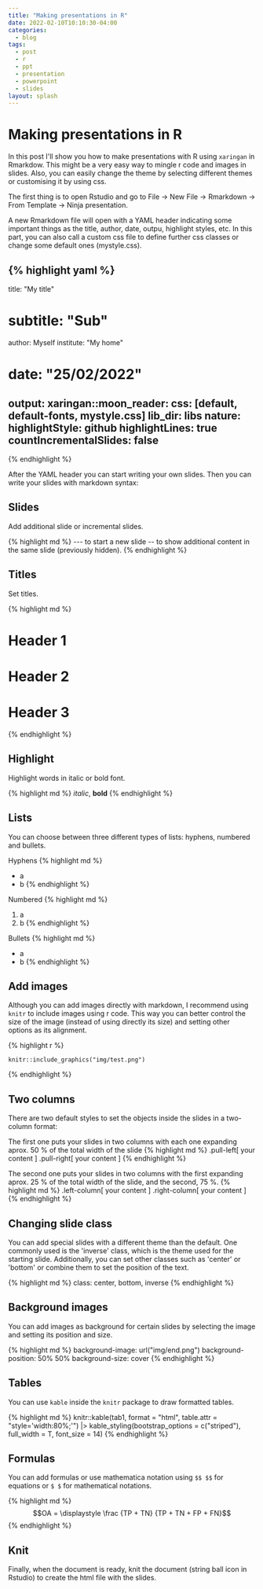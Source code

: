 ```yaml
---
title: "Making presentations in R"
date: 2022-02-10T10:10:30-04:00
categories:
  - blog
tags:
  - post
  - r
  - ppt
  - presentation
  - powerpoint
  - slides
layout: splash
---
```


# Making presentations in R

In this post I'll show you how to make presentations with R using `xaringan` in Rmarkdow. This might be a very easy way to mingle r code and images in slides. Also, you can easily change the theme by selecting different themes or customising it by using css.

The first thing is to open Rstudio and go to File -> New File -> Rmarkdown -> From Template -> Ninja presentation. 

A new Rmarkdown file will open with a YAML header indicating some important things as the title, author, date, outpu, highlight styles, etc. In this part, you can also call a custom css file to define further css classes or change some default ones (mystyle.css).

{% highlight yaml %}
---
title: "My title"
# subtitle: "Sub"
author: Myself
institute: "My home"
# date: "25/02/2022"
output:
  xaringan::moon_reader:
    css: [default, default-fonts, mystyle.css]
lib_dir: libs
nature:
  highlightStyle: github
highlightLines: true
countIncrementalSlides: false
---
{% endhighlight %}

After the YAML header you can start writing your own slides. Then you can write your slides with markdown syntax: 

## Slides

Add additional slide or incremental slides.

{% highlight md %}
--- to start a new slide
-- to show additional content in the same slide (previously hidden).
{% endhighlight %}

## Titles

Set titles.

{% highlight md %}
# Header 1
# Header 2
# Header 3
{% endhighlight %}

## Highlight

Highlight words in italic or bold font.

{% highlight md %}
_italic_, **bold**
{% endhighlight %}

## Lists

You can choose between three different types of lists: hyphens, numbered and bullets.

Hyphens
{% highlight md %}
- a
- b
{% endhighlight %}

Numbered
{% highlight md %}
1. a
2. b
{% endhighlight %}

Bullets
{% highlight md %}
* a
* b
{% endhighlight %}

## Add images

Although you can add images directly with markdown, I recommend using `knitr` to include images using r code. This way you can better control the size of the image (instead of using directly its size) and setting other options as its alignment.

{% highlight r %}
```{r echo=F, out.width="90%", fig.align="center"}
knitr::include_graphics("img/test.png")
```
{% endhighlight %}

## Two columns

There are two default styles to set the objects inside the slides in a two-column format: 

The first one puts your slides in two columns with each one expanding aprox. 50 % of the total width of the slide
{% highlight md %}
.pull-left[
  your content
]
.pull-right[
  your content
]
{% endhighlight %}

The second one puts your slides in two columns with the first expanding aprox. 25 % of the total width of the slide, and the second, 75 %.
{% highlight md %}
.left-column[
  your content
]
.right-column[
  your content
]
{% endhighlight %}

## Changing slide class

You can add special slides with a different theme than the default. One commonly used is the 'inverse' class, which is the theme used for the starting slide. Additionally, you can set other classes such as 'center' or 'bottom' or combine them to set the position of the text.

{% highlight md %}
class: center, bottom, inverse
{% endhighlight %}

## Background images

You can add images as background for certain slides by selecting the image and setting its position and size.

{% highlight md %}
background-image: url("img/end.png")
background-position: 50% 50%
background-size: cover
{% endhighlight %}

## Tables

You can use `kable` inside the `knitr` package to draw formatted tables.

{% highlight md %}
knitr::kable(tab1, 
             format = "html",
             table.attr = "style='width:80%;'") |>
  kable_styling(bootstrap_options = c("striped"), 
                full_width = T,
                font_size = 14) 
{% endhighlight %}

## Formulas

You can add formulas or use mathematica notation using `$$ $$` for equations or `$ $` for mathematical notations.

{% highlight md %}
$$OA = \displaystyle \frac {TP + TN} {TP + TN + FP + FN}$$
{% endhighlight %}

## Knit

Finally, when the document is ready, knit the document (string ball icon in Rstudio) to create the html file with the slides.